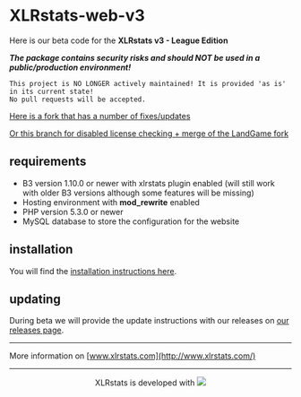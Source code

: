 # XLRstats-web-v3

Here is our beta code for the **XLRstats v3 - League Edition**

***The package contains security risks and should NOT be used in a public/production environment!***

```
This project is NO LONGER actively maintained! It is provided 'as is' in its current state!
No pull requests will be accepted.
```

[Here is a fork that has a number of fixes/updates](https://github.com/LandGame/xlrstats-web-v3)

[Or this branch for disabled license checking + merge of the LandGame fork](https://github.com/XLRstats/xlrstats-web-v3/tree/latest_merge_no_licence_check)

## requirements

* B3 version 1.10.0 or newer with xlrstats plugin enabled (will still work with older B3 versions although some features will be missing)
* Hosting environment with __mod_rewrite__ enabled
* PHP version 5.3.0 or newer
* MySQL database to store the configuration for the website

## installation

You will find the [installation instructions here](https://github.com/XLRstats/xlrstats-web-v3/blob/master/INSTALL.md).

## updating

During beta we will provide the update instructions with our releases on [our releases page](https://github.com/XLRstats/xlrstats-web-v3/releases).

----
More information on [www.xlrstats.com](http://www.xlrstats.com/)

----
<p style="text-align:center">XLRstats is developed with <a href="https://www.jetbrains.com/phpstorm/" target = "_blank"><img src="http://www.xlrstats.com/xlrstats_home/img/phpstorm.svg"></a>
</p>


